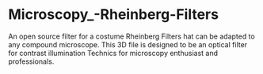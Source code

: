 # Microscopy_-Rheinberg-Filters
An open source filter for a costume Rheinberg Filters hat can be adapted to any compound microscope.  This 3D file is designed to be an optical filter for contrast illumination Technics for microscopy enthusiast and professionals.      
